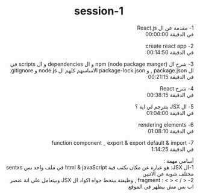 <h1 align="center">session-1</h1>

<div dir="rtl">
<p>
  
1- مقدمة عن ال React.js
<br/>
 في الدقيقة 00:00:00
</p>

<p dir="rtl">
2- create react app 
<br/>
في الدقيقة  00:14:50
</p>

<p>
3- شرح ال npm (node package manger) و  ال dependencies و ال scripts في ال  package.json , و package-lock.json الاساسهم كلهم ال node.js و gitignore.
<br/>
في الدقيقة  00:21:15
</p>

<p>
  
4- شرح React
<br/>
 في الدقيقة 00:38:15
</p>

<p>
  
5- ال JSX بتترجم لي اية ؟
<br/>
 في الدقيقة  01:04:00
</p>

<p dir="rtl">  
6- rendering elements
<br/>
 في الدقيقة  01:08:10
</p>

<p dir="rtl">  
7- function component _ export & export default & import 
<br/>
 في الدقيقة  1:14:25
</p>

<p>
  أسامي مهمة :
  <br/>
1-ال JSX: هو عبارة عن مكان بكتب فية html & javaScript في ملف واحد بس sentxs مختلف شوية عن الاتنين
  <br/>
2-  < / >  < >  : fragment , وظيفتة بيتحط جواه اكواد ال JSX وبيتعامل علي انة عنصر اب بس مش بيظهر في الموقع

</p>



</div>

